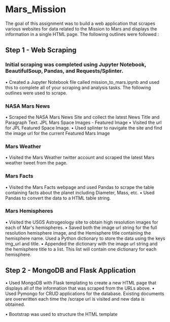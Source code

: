# Mars_Mission 

The goal of  this assignment was to  build a web application that scrapes various websites for data related to the Mission to Mars and displays the information in a single HTML page. The following outlines were followed :

## Step 1 - Web Scraping

### Initial scraping  was completed using Jupyter Notebook, BeautifulSoup, Pandas, and Requests/Splinter.
•	Created a Jupyter Notebook file called mission_to_mars.ipynb and used this to complete all of your scraping and analysis       tasks. The following outlines were used to scrape.

### NASA Mars News
•	Scraped the NASA Mars News Site and collect the latest News Title and Paragraph Text.
  JPL Mars Space Images - Featured Image
•	Visited the url for JPL Featured Space Image.
•	Used splinter to navigate the site and find the image url for the current Featured Mars Image 

### Mars Weather
•	Visited the Mars Weather twitter account and scraped the latest Mars weather tweet from the page. 

### Mars Facts
•	Visited the Mars Facts webpage and used Pandas to scrape the table containing facts about the planet including           Diameter, Mass, etc.
•	Used Pandas to convert the data to a HTML table string.

### Mars Hemispheres
•	Visited the USGS Astrogeology site to obtain high resolution images for each of Mar's hemispheres.
•	Saved both the image url string for the full resolution hemisphere image, and the Hemisphere title containing the hemisphere    name. Used a Python dictionary to store the data using the keys img_url and title.
•	Appended the dictionary with the image url string and the hemisphere title to a list. This list will contain one dictionary   for each hemisphere.

## Step 2 - MongoDB and Flask Application
• Used MongoDB with Flask templating to create a new HTML page that displays all of the information that was scraped from the   URLs above.
• Used Pymongo for CRUD applications for the database. Existing documents are overwritten  each time the /scrape url is         visited and new data is obtained.

• Bootstrap was used to structure the HTML template 


